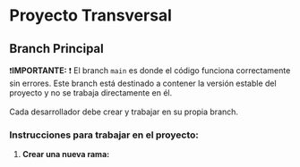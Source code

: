 # Proyecto Transversal

## Branch Principal

:exclamation:**IMPORTANTE:** :exclamation: El branch `main` es donde el código funciona correctamente sin errores. Este branch está destinado a contener la versión estable del proyecto y no se trabaja directamente en él. <br> <br>
Cada desarrollador debe crear y trabajar en su propia branch.

### Instrucciones para trabajar en el proyecto:

1. **Crear una nueva rama:**
   <!-- ```bash --> 
   <!-- git checkout -b nombre-de-tu-rama -->
